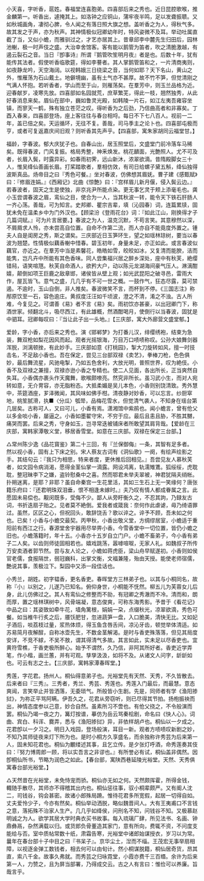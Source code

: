 <!-- { "loadSidebar": true } -->
小天喜，字听香，扈姓。春福堂连喜胞弟。四喜部后来之秀也。近日昆腔歌喉，推金麟第一。听香出，遽掩其上。如洛钟之应铜山，蒲牢夜半鸣，足以发聋振聩。又如秋城画角，凄彻心脾，令人闻之有落日照大旗之想。盖听香之为人，得秋气多。故其发之于声，亦为秋声。其神情极似冠卿幼年时，特风姿微不及耳。举动吐属直截了当，又似小蟾，而雅驯过之，才艺亦居其上。昔章邱李中麓先生归田后，园林池榭，极一时声伎之盛。大治幸舍馆客。客有能以鹅管为笛者，吹之清脆激越，有遏云裂石之音。当日『卽事诗』所谓『鹅管吹笙明月夜』者是也。后数十年，犹有能传其法者。假使听香临歌筵，得如李謩者。其人掌鹅管笛和之，一片清商夷则，如夜静龙吟，天空海阔。以视韩娥三日绕梁之音，当何如耶？天下名山，黄山之外，惟雁荡为石山戴土。地僻境幽，虽有土气亦不甚厚。故不竹不笋，但觉清刚之气满人怀抱。若听香者，学山而至于山，则雁荡矣。在羣芳中，则玉兰品格为近。迎春献岁，凌寒先放。四喜部如名园就荒，庶草繁芜，得此一枝，翘然独秀，从此好春消息来矣。眉仙在部中，巍如鲁灵光殿，如韩陵一片石，如江左夷吾雍容坐镇，而寥天一鹤，殊有独立苍茫之叹。得听香为之后劲，乃信曲高者和非寡矣。丁酉入春来，四喜部登场，座上客往往与春台相埒。每日不下七八百人。视前一二年，盖已倍之矣。天运循环，无往不复。善哉，司马季主之论卜也。四喜部屯极而亨，或者可复返嘉庆间旧观？则听香其先声乎。【四喜部，寓朱家胡同云福堂甘。】

福龄，字春波。郁大庆犹子也。自春山出，居玉照堂后，文盛堂门前冷落车马稀矣。既得春波，门风复振。格局秀整，神釆焕发。桃花靧面，光艶照人。尤不可及者，长眉入鬓，时露异彩。如春雨初霁，远山新沐，浓翠欲滴。昔隋殿脚女三十人，惟吴绛仙善画长眉。打桨踏歌者，羣相仿效，有司日给螺子黛五斛，绛仙独得波斯真品。炀帝目之曰『秀色可餐。』坐对春波，仿佛想其眉妩。曹子建《感甄赋》曰：『修眉连娟。』《西厢记》北曲《惊艶》曰：『宫样眉儿新月偃，侵入鬓云边。』若春波者，固天之生是使独，非京兆尹所能点染。更无事乞灵于颊上添毫毛也。龚小玉尝谓春波之眉，鸾仙之目，使合为一人，当其秋波一转，能令天下铁石肝肠人一齐心荡。善哉，可为知言。史邦卿、瞿宗吉辈，填〔沁园春〕词，连篇累牍，固犹未免在温柔乡中为门外汉也。【顾梁汾《登雨花台》词：『如此江山，刚换得才子几篇词赋。』可为片言居要。】春波之为人，温克沉默，不苟言笑。其意穆然以深，不屑屑求人怜，亦未尝高自位置。自命不作第二流，而人亦自不能竟度外置之。锺夫人自是闺房之秀，斯之谓矣。三庆部近日玉笋环生，望之如瑶林琼树，要当以春波为翘楚。性情极似藕香榭中惜春。碧玉初年，身量未足，亦正如此。或言春波似藕官，亦近之。在羣芳中当是素馨花，皓皓如雪，皎皎如冰，又复清而能腴，洁而能隽，岂凡卉中所能有其色香味。同人尝集福兴居之醉乡深处，座中有秋芙，絶缨错舄，语笑喧豗。秋芙自命酒人，欲矜大户，动以陈元龙湖海间豪气压人。淋漓酣嬉，颠倒如项王巨鹿之敌章邯，诸侯皆从壁上观；如光武昆阳之破寻邑，雷雨大作，屋瓦皆飞。意气之盛，几几乎有不可一世之概。一鼓作气，狂态尽露，莫可禁遏。不逾时，玉山自倒，非人推矣。春波微笑不言，而杯到不停。《三国志注》称邴原饮至一石，容色逾庄。黄叔度汪汪如千顷波，澄之不清，淆之不浊。古人所难，今复见之。可谓善《易》者不言《易》矣。雨初饮亦甚豪，以出冠卿门下，称酒世家。倾翻北斗，吸尽西江，有此雄概，然酒酣喝月，使倒行以当春波，固犹是中驷耳。冠卿每叹曰：『当让此子出一头地。』【三庆部，寓大外廊营文盛堂郁。】

爱龄，字小香，亦后来之秀也。演《邯郸梦》为打番儿汉，绯缨绣袍，结束为急装，舞双枪如梨花因风而起。观者光摇银海，万目万口啧啧称叹。公孙大娘舞剑器浑脱，浏漓顿挫，有此妙手。三庆部如意《打桃园》，掣大刀旋转如风，擅一时技击名，不足敌小香也。吾在保定，尝见三台部双禄《卖艺》，拳棒刀枪，色色俱妙，最后舞流星，风驰电掣，乃如五色舍利，大放光明，普照世界，叹为絶伎。小香不及双禄之兼擅，双禄亦逊小香之专精也。使二人见面，各出所长，正当爽然自失耳。小香偶亦裹头作天魔舞，歌喉颇嘹亮。然究非所长。虽习武小生，而对人宛转如意，无介冑容，亦无脂粉态。大抵柔媚是吴儿本色，小香则别饶清致。秀外慧中，茶筵酒座，芗泽微闻，其风味如佛手柑。清夜静对妙香，可以忘言。纱厨窣地，桃笙腻滑，执■〈分瓜〉瓠斝，品梅花雪水，但觉清气袭人，不知身在瑶台第几层矣。古称可人，又曰可儿，小香有焉。潇湘馆中紫鹃也。闻小蟾言，曾有伧父以多金啖小香，屡逼之。小香如墨翟守宋，不穷于应。最后且恚且胁，不胜其嬲，痛哭而罢。后来之秀，守身如玉，岂寻常迭被铺床者所敢望其肩背哉。【爱龄在三庆部，寓韩家潭敬义堂，移居香雪堂。如意在三庆部。双禄在保定三台部。】

△常州陈少逸《品花寳鉴》第二十三回，有『兰保御侮』一条，其智有足多者。然以视小香，固有上下床之别。宋人蔡友古词有《洞仙歌》一阕，有绘声绘影之手。其结句云：『我只为相思，特来者度，更休推后回相见。』吾尝见友人慕秋芙者，如文园令病消渴，愿得金茎仙掌一滴露。网设鸿离，轨濡雉鷕。狐绥绥，虎耽耽，整冠昧李下之嫌，盗铃慰桑中之喜。然而鄂君未举夫翠被，神君犹隔夫绡帐。扑朔迷离，是耶？非耶？虽自命秦宫一生花里活，其如三生石上无一笑缘何？唐张籍乐府曰：『还君明珠双泪垂，恨不相逢未嫁时。』夫乃叹有情人都成眷属之言。此愿固未易偿也。觏闵既多，受侮不少。鄙人从旁盱衡久之，不忍其訽，乃録友古词，书折迭扇子贻之。见者莫不絶倒。爱我者或箴我：奈何作此虐谑，毋乃绮语罪过。虽然，区区之心，但祝回头，敢辞饶舌？歌以谇之。谇予不顾，吾未如之何也。已矣！小香与小蟾交最契。丙甲秋，小香出敬义堂，方绸缪居室，小蟾适于重阳前有西江之行。春源堂舍宇器用尽举畀小香。今雪香堂中一切位置，皆仍小蟾之旧也。小蟾落籍时，年十五。小香亦十五岁自立门户。小蟾不畜弟子，今小香有弟子二人矣。以齿则师徒固相若也。嬉戏跳荡，嚣嘑喧呶，无家人礼。如魏叔子所传万安卖酒者郭节然。尝与友人论之，小蟾如蒋虎臣，梁山舟早赋遂初。小香则如侯官老儒，食报隔世，弱冠巍科，出掌文衡，文福兼隆，殆由天授。能使老师宿儒，艶说其事，羡极泣下。梨园中又添一段佳话也。

小秀兰，胡姓。初字韫香，更名香吏。春晖堂方三林弟子也。以其与小桐同名，故称『小』以别之，儿遂乃已知名。俯仰身世，小桐能不怃然。柳五儿为芙蓉女儿后身，此儿仿佛过之。其人有鸾仙之修整而不勍，有冠卿之秀澈而不冷。清而和，朗而厚，置之瑶林琪树中，风骨端凝，意态俊爽，可称东海秀影。予昔于《看花记》中品之曰：其姿致如牵牛花，墙角篱根，娟娟一朶，点缀秋光，凉翠欲滴，秀色可餐。如当椎牛行炙之后，餍饫肥甘，忽进蔬笋一盘，入口脆美，清快无比。又如妃子酒后，啖荔枝过量，浆热体烦，得玉鱼含唇舌间，凉沁牙齿，顿觉举体清适。如苏易简月夜解酲，自称冰壶先生，不数金茎解渴。是时与香吏殊落落，但见其局度安详，不竞不絿，不吴不敖，谓其得清气多故。其言如此，实未足以尽香吏也。宜黄符雪樵，于香吏极所醉心。始予不谓然，久乃信，非阿其所好者。香吏近学弄笔，作小楷，画兰蕙，并有可观。孳孳汲汲，如将不及。从诸文人问字，龂龂如也。可云有志之士。【三庆部，寓韩家潭春晖堂。】

秀莲，字花君。扬州人。桐仙得意弟子也。光裕堂先有天然、天秀，不久皆散去。后来者曰『三秀』。三秀者，秀兰、秀芸、秀莲也。秀莲入门最后，而最慧。意态爽闿，言笑举止并皆洒落，无委琐气。所般皆小生剧。先是，同师者有学《渔阳掺挝》，为祢正平骂阿瞒。伊吾久之，花君从旁窃听，则已尽得其节拍。扬枹振袂而出，神情态度参以己意，妙合自然。虽素所习不啻也。有伧父挠之，不令般演而罢。桐仙乃竭一夜之力，篝灯按谱，摹仿为岳云骂秦桧剧，命名曰《快人心》。词曲、宾白、科诨、爨弄，悉与《渔阳掺挝》异，非依样胡卢也。桐仙以一夕成之。花君卽以一夕习之。明日入戏园，登场般演，耳目一新。观者方啧啧叹新剧之妙，不知乃其师徒夜来灯下所为也。是时小桐方久享盛名，而余独称许秀芸为后来第一人，固未知花君也。桐仙为覼缕述其事，且乞立传。是夕张灯呼酒，命秀莲奏其伎曰：『努力博周郎一顾，将以实吾言之非谬也。』有所誉必有试，桐仙盖非偶然。因卽桐仙所书，节略为润色之如此。【春台部，寓陕西巷延陵光裕堂。天然、天秀俱寓春台部光裕堂。】

△天然昔在光裕堂，未免恃宠而骄。桐仙亦无如之何。天然颇挥霍，所得金钱，輙随手散尽，其师亦不得稽其出内也。桐仙惩往事，驭小桐辈颇严。又有阍人沈二，司钱谷，钩会甚密。故诸小郎殊局蹐。惟待花君多所宽假，起居一切得自如。丈夫爱怜少子，今亦有然矣。桐仙举动洒脱，略似魏晋间人。大有王夷甫口不言钱之意，落拓殊不治家人生产。几几乎如绛侯，问刑名不知，问钱谷不知。又极慕赵明诚之为人。欲学其居大学时典衣买书故事。每入琉璃厂肆，所见法书、名画、钟鼎彝鬲，杂然满载以归。或货郎负骨董造其家门，意有所向，费辄不资，不问度支能给与否。室中质帖常数十纸，肃霜告寒，光裕堂中诸郎始谋授衣，岁习以为常。曩年在春台部十子中目之曰『书呆子』。京华尘土，湼而不缁。王茂宏无事举扇相障，以视逐金弹工数钱者，相去何可以由旬计。然小桐谋脱籍，桐仙居奇货，昂其直，索八千金。故事久弗就。而秀芸之归咏霓堂，小霞亦费千三百缗。余许为后来第一人，力赞之，且为屏当部署，乃得成交云。古之人有言曰：惟俭可以养廉。旨哉言乎。


